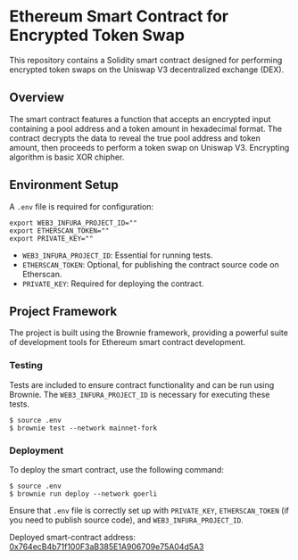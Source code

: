 # Ethereum Smart Contract for Encrypted Token Swap

This repository contains a Solidity smart contract designed for performing encrypted token swaps on the Uniswap V3 decentralized exchange (DEX). 

## Overview

The smart contract features a function that accepts an encrypted input containing a pool address and a token amount in hexadecimal format. The contract decrypts the data to reveal the true pool address and token amount, then proceeds to perform a token swap on Uniswap V3. Encrypting algorithm is basic XOR chipher.

## Environment Setup

A `.env` file is required for configuration:

```
export WEB3_INFURA_PROJECT_ID=""
export ETHERSCAN_TOKEN=""
export PRIVATE_KEY=""
```

- `WEB3_INFURA_PROJECT_ID`: Essential for running tests.
- `ETHERSCAN_TOKEN`: Optional, for publishing the contract source code on Etherscan.
- `PRIVATE_KEY`: Required for deploying the contract.

## Project Framework

The project is built using the Brownie framework, providing a powerful suite of development tools for Ethereum smart contract development.

### Testing

Tests are included to ensure contract functionality and can be run using Brownie. The `WEB3_INFURA_PROJECT_ID` is necessary for executing these tests.

```
$ source .env
$ brownie test --network mainnet-fork
```

### Deployment

To deploy the smart contract, use the following command:

```
$ source .env
$ brownie run deploy --network goerli
```

Ensure that `.env` file is correctly set up with `PRIVATE_KEY`, `ETHERSCAN_TOKEN` (if you need to publish source code), and `WEB3_INFURA_PROJECT_ID`.

Deployed smart-contract address: [0x764ecB4b71f100F3aB385E1A906709e75A04d5A3](https://goerli.etherscan.io/address/0x764ecB4b71f100F3aB385E1A906709e75A04d5A3)